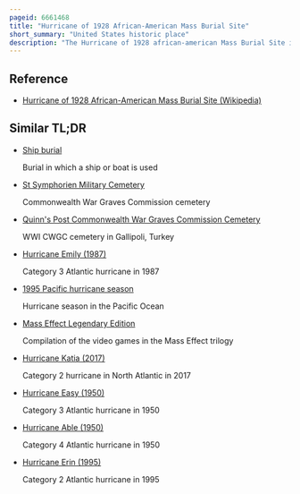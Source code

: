 ```yaml
---
pageid: 6661468
title: "Hurricane of 1928 African-American Mass Burial Site"
short_summary: "United States historic place"
description: "The Hurricane of 1928 african-american Mass Burial Site is a Pauper's Cemetery and Mass Grave in West Palm Beach, Florida. It is listed on the U. S. National Register of Historic Places. The Cemetery is near the Intersection of 25th Street and tamarind Avenue between I-95 and us. S. Route 1. The Site is the Location in which 674 Bodies of african Americans or those of an unknown Race were buried following the 1928 Okeechobee Hurricane, while most of the white Victims of the Storm received a proper Burial at Woodlawn Cemetery due to segregation Laws."
---
```


## Reference

- [Hurricane of 1928 African-American Mass Burial Site (Wikipedia)](https://en.wikipedia.org/?curid=6661468)

## Similar TL;DR

- [Ship burial](/tldr/en/ship-burial)

  Burial in which a ship or boat is used

- [St Symphorien Military Cemetery](/tldr/en/st-symphorien-military-cemetery)

  Commonwealth War Graves Commission cemetery

- [Quinn's Post Commonwealth War Graves Commission Cemetery](/tldr/en/quinns-post-commonwealth-war-graves-commission-cemetery)

  WWI CWGC cemetery in Gallipoli, Turkey

- [Hurricane Emily (1987)](/tldr/en/hurricane-emily-1987)

  Category 3 Atlantic hurricane in 1987

- [1995 Pacific hurricane season](/tldr/en/1995-pacific-hurricane-season)

  Hurricane season in the Pacific Ocean

- [Mass Effect Legendary Edition](/tldr/en/mass-effect-legendary-edition)

  Compilation of the video games in the Mass Effect trilogy

- [Hurricane Katia (2017)](/tldr/en/hurricane-katia-2017)

  Category 2 hurricane in North Atlantic in 2017

- [Hurricane Easy (1950)](/tldr/en/hurricane-easy-1950)

  Category 3 Atlantic hurricane in 1950

- [Hurricane Able (1950)](/tldr/en/hurricane-able-1950)

  Category 4 Atlantic hurricane in 1950

- [Hurricane Erin (1995)](/tldr/en/hurricane-erin-1995)

  Category 2 Atlantic hurricane in 1995
